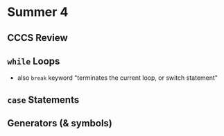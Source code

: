 # Summer 4

## CCCS Review

## `while` Loops

- also `break` keyword "terminates the current loop, or switch statement"

## `case` Statements

## Generators (& symbols)

